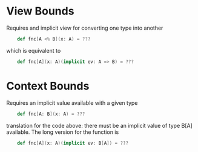 # View Bounds
Requires and implicit view for converting one type into another
```scala
    def fnc[A <% B](x: A) = ???
```
which is equivalent to
```scala
    def fnc[A](x: A)(implicit ev: A => B) = ???
```


# Context Bounds
Requires an implicit value available with a given type
```scala
    def fnc[A: B](x: A) = ???
```
translation for the code above: there must be an implicit value of type B[A] available. 
The long version for the function is
```scala
    def fnc[A](x: A)(implicit ev: B[A]) = ???
```